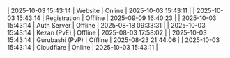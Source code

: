 | 2025-10-03 15:43:14 | Website | Online | 2025-10-03 15:43:11 |
| 2025-10-03 15:43:14 | Registration | Offline | 2025-09-09 16:40:23 |
| 2025-10-03 15:43:14 | Auth Server | Offline | 2025-08-18 09:33:31 |
| 2025-10-03 15:43:14 | Kezan (PvE) | Offline | 2025-08-03 17:58:02 |
| 2025-10-03 15:43:14 | Gurubashi (PvP) | Offline | 2025-08-23 21:44:06 |
| 2025-10-03 15:43:14 | Cloudflare | Online | 2025-10-03 15:43:11 |
